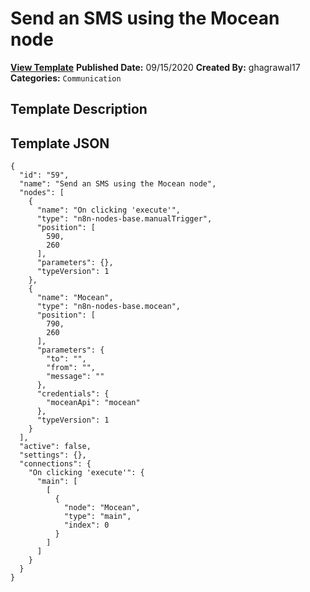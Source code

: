 # Send an SMS using the Mocean node

**[View Template](https://n8n.io/workflows/667-/)**  **Published Date:** 09/15/2020  **Created By:** ghagrawal17  **Categories:** `Communication`  

## Template Description



## Template JSON

```
{
  "id": "59",
  "name": "Send an SMS using the Mocean node",
  "nodes": [
    {
      "name": "On clicking 'execute'",
      "type": "n8n-nodes-base.manualTrigger",
      "position": [
        590,
        260
      ],
      "parameters": {},
      "typeVersion": 1
    },
    {
      "name": "Mocean",
      "type": "n8n-nodes-base.mocean",
      "position": [
        790,
        260
      ],
      "parameters": {
        "to": "",
        "from": "",
        "message": ""
      },
      "credentials": {
        "moceanApi": "mocean"
      },
      "typeVersion": 1
    }
  ],
  "active": false,
  "settings": {},
  "connections": {
    "On clicking 'execute'": {
      "main": [
        [
          {
            "node": "Mocean",
            "type": "main",
            "index": 0
          }
        ]
      ]
    }
  }
}
```
